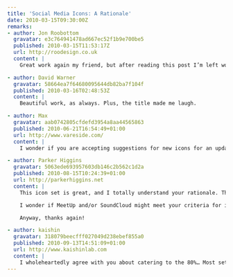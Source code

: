 ```yaml
---
title: 'Social Media Icons: A Rationale'
date: 2010-03-15T09:30:00Z
remarks:
- author: Jon Roobottom
  gravatar: e3c764941478ad667ec52f1b9e700be5
  published: 2010-03-15T11:53:17Z
  url: http://roodesign.co.uk
  content: |
    Great work again my friend, but after reading this post I’m left wondering if you’ve recently swallowed a thesaurus?

- author: David Warner
  gravatar: 58664ea7f64680095644db82ba7f104f
  published: 2010-03-16T02:48:53Z
  content: |
    Beautiful work, as always. Plus, the title made me laugh.

- author: Max
  gravatar: aab0742805cfdefd3954a8aa44565863
  published: 2010-06-21T16:54:49+01:00
  url: http://www.vareside.com/
  content: |
    I wonder if you are accepting suggestions for new icons for an updated set. For example: Spotify, Grooveshark, Pandora, Metacafe, Cuil (a serious competitor for Google and Yahoo), Amazon etc.

- author: Parker Higgins
  gravatar: 5063ede693957603db146c2b562c1d2a
  published: 2010-08-15T10:24:39+01:00
  url: http://parkerhiggins.net
  content: |
    This icon set is great, and I totally understand your rationale. Thank you for putting this out there, I really appreciate it.

    I wonder if MeetUp and/or SoundCloud might meet your criteria for inclusion now? I’m also a libre.fm user, but I’m aware that there are not too many of us.

    Anyway, thanks again!

- author: kaishin
  gravatar: 318079beecfff027049d238ebef855a0
  published: 2010-09-13T14:51:09+01:00
  url: http://www.kaishinlab.com
  content: |
    I wholeheartedly agree with you about catering to the 80%… Most sets come with icons for services I have never heard about, knowing that I spend 12 hours a day online and I am by no mean an average internet user…. Nice set overall, I was about to start my own if  google hadn’t led me here :)
---
```

